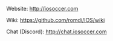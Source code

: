 Website: http://iosoccer.com

Wiki: https://github.com/romdi/IOS/wiki

Chat (Discord): http://chat.iosoccer.com
